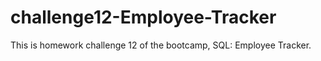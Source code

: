 # challenge12-Employee-Tracker
This is homework challenge 12 of the bootcamp, SQL: Employee Tracker.
